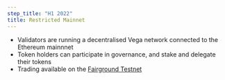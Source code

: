 ```yaml
---
step_title: "H1 2022"
title: Restricted Mainnet
---
```


- Validators are running a decentralised Vega network connected to the Ethereum mainnnet
- Token holders can participate in governance, and stake and delegate their tokens
- Trading available on the <a href="https://fairground.wtf" target="_blank">Fairground Testnet</a>

